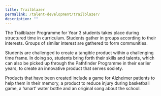 ```yaml
---
title: Trailblazer
permalink: /talent-development/trailblazer/
description: ""
---
```

The Trailblazer Programme for Year 3 students takes place during structured time in curriculum. Students gather in groups according to their interests. Groups of similar interest are gathered to form communities.

Students are challenged to create a tangible product within a challenging time frame. In doing so, students bring forth their skills and talents, which can also be picked up through the Pathfinder Programme in their earlier years, to create an innovative product that serves society.

Products that have been created include a game for Alzheimer patients to help them in their memory, a product to reduce injury during basketball game, a ‘smart’ water bottle and an original song about the school.